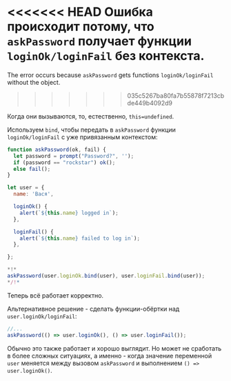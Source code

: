 
<<<<<<< HEAD
Ошибка происходит потому, что `askPassword` получает функции `loginOk/loginFail` без контекста.
=======
The error occurs because `askPassword` gets functions `loginOk/loginFail` without the object.
>>>>>>> 035c5267ba80fa7b55878f7213cbde449b4092d9

Когда они вызываются, то, естественно, `this=undefined`.

Используем `bind`, чтобы передать в `askPassword` функции `loginOk/loginFail` с уже привязанным контекстом:

```js run
function askPassword(ok, fail) {
  let password = prompt("Password?", '');
  if (password == "rockstar") ok();
  else fail();
}

let user = {
  name: 'Вася',

  loginOk() {
    alert(`${this.name} logged in`);
  },

  loginFail() {
    alert(`${this.name} failed to log in`);
  },

};

*!*
askPassword(user.loginOk.bind(user), user.loginFail.bind(user));
*/!*
```

Теперь всё работает корректно.

Альтернативное решение - сделать функции-обёртки над `user.loginOk/loginFail`:
```js
//...
askPassword(() => user.loginOk(), () => user.loginFail());
```

Обычно это также работает и хорошо выглядит. Но может не сработать в более сложных ситуациях, а именно - когда значение переменной `user` меняется между вызовом `askPassword` и выполнением `() => user.loginOk()`.
